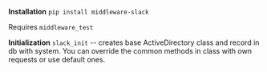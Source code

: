 **Installation**
    `pip install middleware-slack`

Requires `middleware_test`

**Initialization**
    `slack_init` -- creates base ActiveDirectory class and record in db with system.
    You can override the common methods in class with own requests or use default ones.